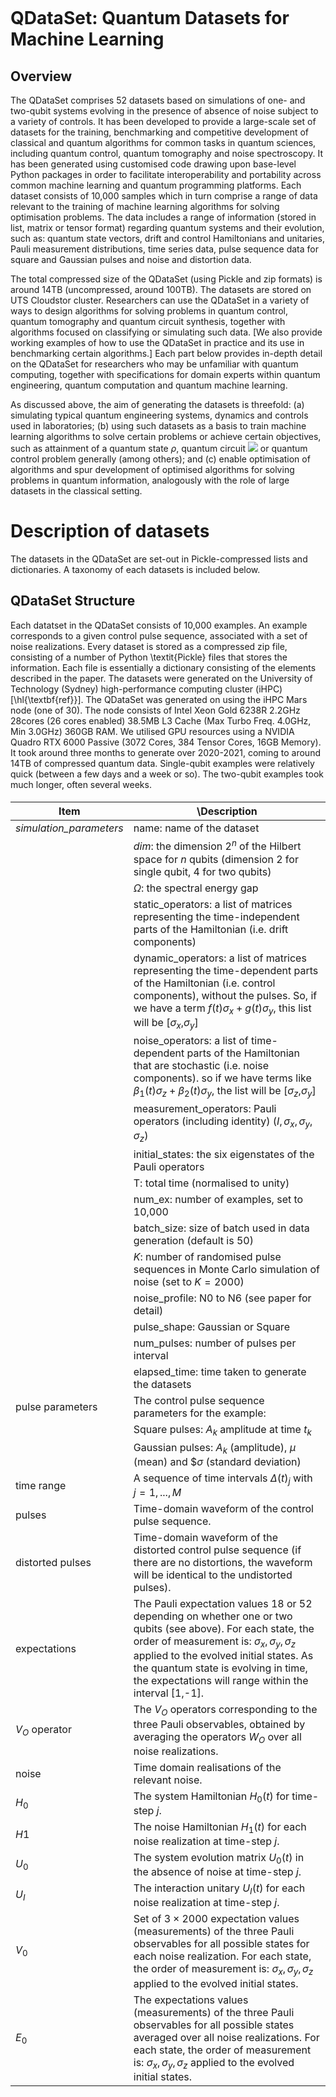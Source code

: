 ```python

```

# QDataSet: Quantum Datasets for Machine Learning

## Overview 
The QDataSet comprises 52 datasets based on simulations of one- and two-qubit systems evolving in the presence of absence of noise subject to a variety of controls. It has been developed to provide a large-scale set of datasets for the training, benchmarking and competitive development of classical and quantum algorithms for common tasks in quantum sciences, including quantum control, quantum tomography and noise spectroscopy. It has been generated using customised code drawing upon base-level Python packages in order to facilitate interoperability and portability across common machine learning and quantum programming platforms. Each dataset consists of 10,000 samples which in turn comprise a range of data relevant to the training of machine learning algorithms for solving optimisation problems. The data includes a range of information (stored in list, matrix or tensor format) regarding quantum systems and their evolution, such as: quantum state vectors, drift and control Hamiltonians and unitaries, Pauli measurement distributions, time series data, pulse sequence data for square and Gaussian pulses and noise and distortion data. 

The total compressed size of the QDataSet (using Pickle and zip formats) is around 14TB (uncompressed, around 100TB). The datasets are stored on UTS Cloudstor cluster. Researchers can use the QDataSet in a variety of ways to design algorithms for solving problems in quantum control, quantum tomography and quantum circuit synthesis, together with algorithms focused on classifying or simulating such data. [We also provide working examples of how to use the QDataSet in practice and its use in benchmarking certain algorithms.] Each part below provides in-depth detail on the QDataSet for researchers who may be unfamiliar with quantum computing, together with specifications for domain experts within quantum engineering, quantum computation and quantum machine learning.
 
As discussed above, the aim of generating the datasets is threefold: (a) simulating typical quantum engineering systems, dynamics and controls used in laboratories; (b) using such datasets as a basis to train machine learning algorithms to solve certain problems or achieve certain objectives, such as attainment of a quantum state $\rho$, quantum circuit <img src="https://render.githubusercontent.com/render/math?math=%24%5CPi_i%20U_i%24"> or quantum control problem generally (among others); and (c) enable optimisation of algorithms and spur development of optimised algorithms for solving problems in quantum information, analogously with the role of large datasets in the classical setting.

# Description of datasets

The datasets in the QDataSet are set-out in Pickle-compressed lists and dictionaries. A taxonomy of each datasets is included below.

## QDataSet Structure

Each datatset in the QDataSet consists of 10,000 examples. An example corresponds to a given control pulse sequence, associated with a set of noise realizations. Every dataset is stored as a compressed zip file, consisting of a number of Python \textit{Pickle} files that stores the information. Each file is essentially a dictionary consisting of the elements described in the paper. The datasets were generated on the University of Technology (Sydney) high-performance computing cluster (iHPC) [\hl{\textbf{ref}}]. The QDataSet was generated on using the iHPC Mars node (one of 30). The node consists of Intel Xeon Gold 6238R 2.2GHz 28cores (26 cores enabled) 38.5MB L3 Cache (Max Turbo Freq. 4.0GHz, Min 3.0GHz) 360GB RAM. We utilised GPU resources using a NVIDIA Quadro RTX 6000 Passive (3072 Cores, 384 Tensor Cores, 16GB Memory). It took around three months to generate over 2020-2021, coming to around 14TB of compressed quantum data. Single-qubit examples were relatively quick (between a few days and a week or so). The two-qubit examples took much longer, often several weeks.

#### 

| Item                     | \Description                                                                                                                                                                                                                                                                                              |
|---------------------------------|-------------------------------------------------------------------------------------------------------------------------------------------------------------------------------------------------------------------------------------------------------------------------------------------------------------------|
| *simulation_parameters* |  name: name of the dataset                                                                     |
|  |       *dim*: the dimension 2<sup>*n*</sup> of the Hilbert space for $n$ qubits (dimension 2 for single qubit, 4 for two qubits)                                                                                                                                                                                                                                                                                                                                                                                                             |
|  |       *Ω*: the spectral energy gap                                                                                                                                                                                                                                                                                             |
|  |  static_operators: a list of matrices representing the time-independent parts of the Hamiltonian (i.e. drift components)|
|  |  dynamic_operators: a list of matrices representing the time-dependent parts of the Hamiltonian (i.e. control components), without the pulses. So, if we have a term *f*(*t*)*σ*<sub>*x*</sub> + *g*(*t*)*σ*<sub>*y*</sub>, this list will be \[*σ*<sub>*x*</sub>,*σ*<sub>*y*</sub>\]|
|  |  noise_operators: a list of time-dependent parts of the Hamiltonian that are stochastic (i.e. noise components). so if we have terms like *β*<sub>1</sub>(*t*)*σ*<sub>*z*</sub> + *β*<sub>2</sub>(*t*)*σ*<sub>*y*</sub>, the list will be \[*σ*<sub>*z*</sub>,*σ*<sub>*y*</sub>\]|
|  |  measurement_operators: Pauli operators (including identity) (*I*, *σ*<sub>*x*</sub>, *σ*<sub>*y*</sub>, *σ*<sub>*z*</sub>)|
|  |  initial_states: the six eigenstates of the Pauli operators|
|  |  T: total time (normalised to unity)|
|  |  num_ex: number of examples, set to 10,000|
|  |  batch_size: size of batch used in data generation (default is 50)|
|  |  *K*: number of randomised pulse sequences in Monte Carlo simulation of noise (set to $K = 2000$)|
|  |  noise_profile: N0 to N6 (see paper for detail)|
|  |  pulse_shape: Gaussian or Square|
|  |  num_pulses: number of pulses per interval|
|  |  elapsed_time: time taken to generate the datasets|
| pulse parameters      | The control pulse sequence parameters for the example:                                                                                                                                                                                                                                                            |
| | Square pulses: *A*<sub>*k*</sub> amplitude at time *t*<sub>*k*</sub>|
| | Gaussian pulses: *A*<sub>*k*</sub> (amplitude), *μ* (mean) and $*σ* (standard deviation)|
| time range            | A sequence of time intervals *Δ*(*t*)<sub>*j*</sub> with *j* = 1, ..., *M*                                                                                                                                                                                                                                                      |
| pulses                 | Time-domain waveform of the control pulse sequence.                                                                                                                                                                                                                                                               |
| distorted pulses      | Time-domain waveform of the distorted control pulse sequence (if there are no distortions, the waveform will be identical to the undistorted pulses).                                                                                                                                                             |
| expectations           | The Pauli expectation values 18 or 52 depending on whether one or two qubits (see above). For each state, the order of measurement is: *σ*<sub>*x*</sub>, *σ*<sub>*y*</sub>, *σ*<sub>*z*</sub> applied to the evolved initial states. As the quantum state is evolving in time, the expectations will range within the interval [1,-1]. |
| *V*<sub>*O*</sub> operator         | The *V*<sub>*O*</sub> operators corresponding to the three Pauli observables, obtained by averaging the operators *W*<sub>*O*</sub> over all noise realizations.                                                                                                                                                                          |
| noise                  | Time domain realisations of the relevant noise.                                                                                                                                                                                                                                                                   |
| *H*<sub>0</sub>                  | The system Hamiltonian *H*<sub>0</sub>(*t*) for time-step *j*.                                                                                                                                                                                                                                                                |
| *H*1                   | The noise Hamiltonian *H*<sub>1</sub>(*t*) for each noise realization at time-step *j*.                                                                                                                                                                                                                                       |
| *U*<sub>0</sub>                  | The system evolution matrix *U*<sub>0</sub>(*t*) in the absence of noise at time-step *j*.                                                                                                                                                                                                                                    |
| *U*<sub>*I*</sub>                  | The interaction unitary *U*<sub>*I*</sub>(*t*) for each noise realization at time-step *j*.                                                                                                                                                                                                                                     |
| *V*<sub>0</sub>                  | Set of 3 × 2000 expectation values (measurements) of the three Pauli observables for all possible states for each noise realization. For each state, the order of measurement is: *σ*<sub>*x*</sub>, *σ*<sub>*y*</sub>, *σ*<sub>*z*</sub> applied to the evolved initial states.                                                   |
| *E*<sub>0</sub>                  | The expectations values (measurements) of the three Pauli observables for all possible states averaged over all noise realizations. For each state, the order of measurement is: *σ*<sub>*x*</sub>, *σ*<sub>*y*</sub>, *σ*<sub>*z*</sub> applied to the evolved initial states.                                                           |







```
